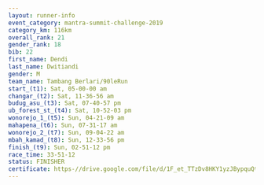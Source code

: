 ```yaml
---
layout: runner-info 
event_category: mantra-summit-challenge-2019 
category_km: 116km 
overall_rank: 21
gender_rank: 18
bib: 22
first_name: Dendi
last_name: Dwitiandi
gender: M
team_name: Tambang Berlari/90leRun
start_(t1): Sat, 05-00-00 am
changar_(t2): Sat, 11-36-56 am
budug_asu_(t3): Sat, 07-40-57 pm
ub_forest_st_(t4): Sat, 10-52-03 pm
wonorejo_1_(t5): Sun, 04-21-09 am
mahapena_(t6): Sun, 07-31-17 am
wonorejo_2_(t7): Sun, 09-04-22 am
mbah_kamad_(t8): Sun, 12-33-56 pm
finish_(t9): Sun, 02-51-12 pm
race_time: 33-51-12
status: FINISHER
certificate: https-//drive.google.com/file/d/1F_et_TTzDv8HKY1yzJBypquQtKSRUyY0/view?usp=sharing
---
```

